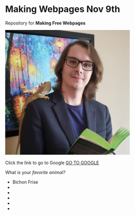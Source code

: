 # Making Webpages Nov 9th



Repository for **Making Free Webpages**

![Man with lizard on shoulder](Daniel_Headshot_Library_Reduced.jpg)

Click the link to go to Google [GO TO GOOGLE](https://www.google.ca)

What is your *favorite animal?*

- Bichon Frise
- 
- 
- 
- 
- 

